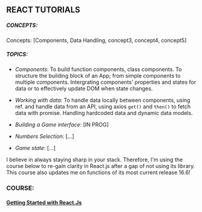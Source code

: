 ## **REACT TUTORIALS**

##### CONCEPTS:
Concepts: [Components, Data Handling, concept3, concept4, concept5]

##### TOPICS:
- *Components*: To build function components, class components. To structure the building block of an App; from simple components to multiple components. Intergrating components' properties and states for data or to effectively update DOM when state changes.

- *Working with data*: To handle data locally between components, using ref. and handle data from an API, using axios `get()` and `then()` to fetch data with promise. Handling hardcoded data and dynamic data models.

- *Building a Game interface*: [IN PROG]
- *Numbers Selection*: [...]
- *Game state*: [...]

I believe in always staying sharp in your stack. Therefore, I'm using the course below to re-gain clarity in React.js after a gap of not using its library. This course also updates me on functions of its most current release 16.6!

### COURSE: 
#### [Getting Started with React.Js](https://app.pluralsight.com/library/courses/react-js-getting-started/table-of-contents)
